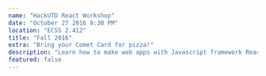 ```yaml
---
name: "HackUTD React Workshop"
date: "October 27 2016 8:30 PM"
location: "ECSS 2.412"
title: "Fall 2016"
extra: "Bring your Comet Card for pizza!"
description: "Learn how to make web apps with Javascript framework React! We'll also be selling ACM shirts there (so bring $15)!"
featured: false
---
```

